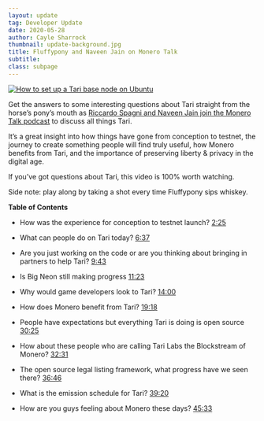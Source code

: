 ```yaml
---
layout: update
tag: Developer Update
date: 2020-05-28
author: Cayle Sharrock
thumbnail: update-background.jpg
title: Fluffypony and Naveen Jain on Monero Talk
subtitle:
class: subpage
---
```


[![How to set up a Tari base node on Ubuntu](https://img.youtube.com/vi/at0szJ_9rIs/maxresdefault.jpg)](https://www.youtube.com/watch?v=at0szJ_9rIs)

Get the answers to some interesting questions about Tari straight from the horse’s pony’s mouth as [Riccardo Spagni and Naveen Jain join the Monero Talk podcast](https://www.youtube.com/watch?v=at0szJ_9rIs&feature=youtu.be) to discuss all things Tari.

It’s a great insight into how things have gone from conception to testnet, the journey to create something people will find truly useful, how Monero benefits from Tari, and the importance of preserving liberty & privacy in the digital age.

If you’ve got questions about Tari, this video is 100% worth watching.

Side note: play along by taking a shot every time Fluffypony sips whiskey.

**Table of Contents**

- How was the experience for conception to testnet launch? [2:25](https://youtu.be/at0szJ_9rIs?t=145)

- What can people do on Tari today? [6:37](https://youtu.be/at0szJ_9rIs?t=397)

- Are you just working on the code or are you thinking about bringing in partners to help Tari? [9:43](https://youtu.be/at0szJ_9rIs?t=583)

- Is Big Neon still making progress [11:23](https://youtu.be/at0szJ_9rIs?t=683)

- Why would game developers look to Tari? [14:00](https://youtu.be/at0szJ_9rIs?t=840)

- How does Monero benefit from Tari? [19:18](https://youtu.be/at0szJ_9rIs?t=1158)

- People have expectations but everything Tari is doing is open source [30:25](https://youtu.be/at0szJ_9rIs?t=1825)

- How about these people who are calling Tari Labs the Blockstream of Monero? [32:31](https://youtu.be/at0szJ_9rIs?t=1951)

- The open source legal listing framework, what progress have we seen there? [36:46](https://youtu.be/at0szJ_9rIs?t=2206)

- What is the emission schedule for Tari? [39:20](https://youtu.be/at0szJ_9rIs?t=2360)

- How are you guys feeling about Monero these days? [45:33](https://youtu.be/at0szJ_9rIs?t=2733)
